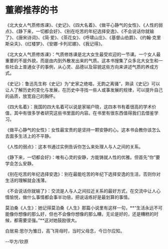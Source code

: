 # 董卿推荐的书

《北大女人气质修炼课》、《史记》、《四大名着》、《做平心静气的女性》、《人性的弱点》、《静下来，一切都会好》、《别在吃苦的年纪选择安逸》、《不会说话你就输了》、《唐宋诗词》、《简·爱》、《茶花女》、《呼啸山庄》、《基督山伯爵》、《约翰·克里斯朵夫》、《红楼梦》、《安娜·卡列尼娜》、《我记得》。

《北大女人气质修炼课》：气质修炼课是北大女生最受欢迎的一节课。一个女人最重要的不是外貌，而是由内到外散发出来的气质。这本书搜集了众多北大女生和一些社会上普通女子的事例，从心灵、品德以及容貌这些方向来讲述气质的养成方式。

《史记》：鲁迅先生称《史记》为“史家之绝唱，无韵之离骚”，熟读《史记》可以让人了解历史的变化与发展，在历史中寻找一些人或事发展的规律，可以提升自己的品质，放宽自己的胸怀。

《四大名着》：我国的四大名着可以说是家喻户晓，这四本书有着很高的学术价值，其中有很多学者研究这些书里面的内容。在书里有很东西值得我们去借鉴学习。

《做平心静气的女性》：女性最宝贵的是坚持一颗安静的心。这本书会教你该怎么去面多生活上的不平静。

《人性的弱点》：这本书通过实例告诉你怎么来处理人与人之间的关系。

《静下来，一切都会好》：唯有心灵的安静，方能铸就人性的优雅。但首先“你”要学会怎么安静。

《别在吃苦的年纪选择安逸》：别在最能吃苦的年纪下选择安逸的生活，否则你对生活的理解就会浅薄。

《不会说话你就输了》：交流是人与人之间拉近关系的最好方式，在交流中让人心情愉悦，做什么事情都会事半功倍，把说话练好是最划算的事情。

莫泊桑《人生》：她记得莫泊桑《人生》那篇小说里有这样一句，**“生活永远不可能像你想像的那么好，但也不会像你想像的那么糟，无论是好的，还是糟糕的时候，都需要坚强。”**这对她鼓励很大。

  
白居易:思尔为雏日，高飞背母时，当时父母念，今日尔应知。


--毕方/钦原

